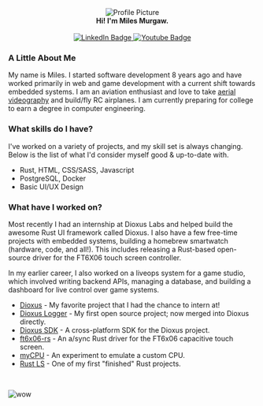 <div id="header" align="center">
  <img src="https://images.weserv.nl/?url=avatars.githubusercontent.com/u/30190859?v=4&h=100&w=100&fit=cover&mask=circle&maxage=7d" alt="Profile Picture"/>
  <div><b>Hi! I'm Miles Murgaw.</b></div>
  <div>&nbsp;</div>
  <div id="badges">
    <a href="https://www.linkedin.com/in/miles-murgaw-b819a81b1/">
      <img src="https://img.shields.io/badge/LinkedIn-blue?style=for-the-badge&logo=linkedin&logoColor=white" alt="LinkedIn Badge"/>
    </a>
    <a href="https://www.youtube.com/channel/UCYHTnCVVwN8sWS_bwGMMytQ">
      <img src="https://img.shields.io/badge/YouTube-red?style=for-the-badge&logo=youtube&logoColor=white" alt="Youtube Badge"/>
    </a>
  </div>
</div>


### A Little About Me
My name is Miles. I started software development 8 years ago and have worked primarily in web and game development with a current shift towards embedded systems. 
I am an aviation enthusiast and love to take [aerial videography](https://www.youtube.com/channel/UCYHTnCVVwN8sWS_bwGMMytQ) and build/fly RC airplanes. I am currently preparing for college to earn a degree in computer engineering.


### What skills do I have?
I've worked on a variety of projects, and my skill set is always changing. Below is the list of what I'd consider myself good & up-to-date with.

- Rust, HTML, CSS/SASS, Javascript
- PostgreSQL, Docker 
- Basic UI/UX Design

### What have I worked on?
Most recently I had an internship at Dioxus Labs and helped build the awesome Rust UI framework called Dioxus. 
I also have a few free-time projects with embedded systems, building a homebrew smartwatch (hardware, code, and all!). 
This includes releasing a Rust-based open-source driver for the FT6X06 touch screen controller.

In my earlier career, I also worked on a liveops system for a game studio, which involved writing backend APIs, managing a database, and building a dashboard for live control over game systems.

- [Dioxus](https://github.com/DioxusLabs/dioxus) - My favorite project that I had the chance to intern at!
- [Dioxus Logger](https://github.com/DogeDark/dioxus-logger) - My first open source project; now merged into Dioxus directly.
- [Dioxus SDK](https://github.com/DioxusLabs/sdk) - A cross-platform SDK for the Dioxus project.
- [ft6x06-rs](https://github.com/DogeDark/ft6x06-rs) - An a/sync Rust driver for the FT6x06 capacitive touch screen.
- [myCPU](https://github.com/DogeDark/myCPU) - An experiment to emulate a custom CPU.
- [Rust LS](https://github.com/DogeDark/rust-ls) - One of my first "finished" Rust projects.

<br/>

![wow](https://github.com/user-attachments/assets/6eac51eb-6de0-4f40-ad11-55223169bd9b)


